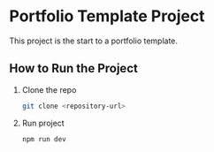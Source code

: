 # Portfolio Template Project

This project is the start to a portfolio template.

## How to Run the Project

1. Clone the repo
   ```sh
   git clone <repository-url>
   ```
2. Run project
   ```sh
   npm run dev
   ```

